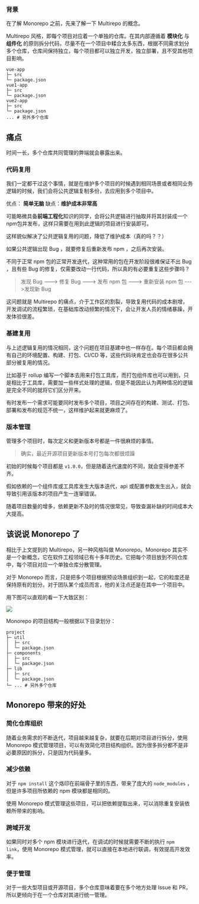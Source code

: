 ### 背景

在了解 Monorepo 之前，先来了解一下 Multirepo 的概念。

Multirepo 风格，即每个项目对应着一个单独的仓库。在其内部遵循着 **模块化** 与 **组件化** 的原则拆分代码，尽量不在一个项目中糅合太多东西，根据不同需求划分多个仓库，仓库间保持独立，每个项目都可以独立开发，独立部署，且不受其他项目影响。

```
vue-app
├─ src
└─ package.json
vue1-app
├─ src
└─ package.json
vue2-app
├─ src
└─ package.json
... # 另外多个仓库

```

## 痛点

时间一长，多个仓库共同管理的弊端就会暴露出来。

### 代码复用

我们一定都干过这个事情，就是在维护多个项目的时候遇到相同场景或者相同业务逻辑的时候，我们会将公共逻辑复制多份，去应用到多个项目中。

优点： **简单无脑**      缺点：**维护成本非常高**

可能略微具备**前端工程化**知识的同学，会将公共逻辑进行抽取并将其封装成一个 npm包并发布，这样只需要在用到此逻辑的项目进行安装即可。

这样貌似解决了公共逻辑复用的问题，降低了维护成本（真的吗？？）

如果公共逻辑出现 Bug ，就要修复后重新发布 npm ，之后再次安装。

不同于正常 npm 包的正常开发迭代，这种常用的包在开发阶段很难保证不出 Bug ，且有些 Bug 的修复，仅需要改动一行代码，所以真的有必要重复这些步骤吗？

> 发现 Bug ---> 修复 Bug ---> 发布 npm 包 ---> 重新安装 npm 包 --->发现新 Bug

这问题就是 Multirepo 的痛点，介于工作区的割裂，导致复用代码的成本剧增，开发调试的流程繁琐，在基础库改动频繁的情况下，会让开发人员的情绪暴躁，开发体验很差。

### 基建复用

与上述逻辑复用的情况相同，这个问题在项目基建中也一样存在。每个项目都会拥有自己的环境配置、构建、打包、CI/CD 等，这些代码块肯定也会存在很多公共部分被复用的情况。

比如基于 rollup 编写一个脚本去用来打包工具库，而打包组件库也可以用到，只是相比于工具库，需要加一些样式处理的逻辑，但是不能因此认为两种情况的逻辑是完全不同的就将它们区分开来。

有时发布一个需求可能要同时发布多个项目，项目之间存在的构建、测试、打包、部署和发布的规范不统一，这样维护起来就更麻烦了。

### 版本管理

管理多个项目时，每次定义和更新版本号都是一件很麻烦的事情。

> 确实，最近开源项目更新版本号打包每次都很烦躁

初始的时候每个项目都是 `v1.0.0`，但是随着迭代速度的不同，就会变得参差不齐。

假如依赖的一个组件库或工具库发生大版本迭代，api 或配置参数发生出入，就会导致引用该版本的项目产生一连窜错误。

随着项目数量的增多，依赖更新不及时的情况很常见，导致查漏补缺的时间成本大大提高。

## 该说说 Monorepo 了

相比于上文提到的  Multirepo，另一种风格叫做 Monorepo。Monorepo 其实不是一个新概念，它在软件工程领域已有十多年历史。它把每个项目放到不同仓库中，每个项目对应一个单独仓库分散管理。

对于 Monorepo 而言，只是把多个项目根据预设场景组织到一起，它的粒度还是保持原有的划分。对于团队某个成员而言，他的关注点还是在其中一个项目中。

用下图可以直观的看一下大致区别：

![](https://img.wangez.site/img/Monorepo.png)

Monorepo 的项目结构一般根据以下目录划分：

```
project
├─ util
│  ├─ src
│  └─ package.json
├─ components
│  ├─ src
│  └─ package.json
├─ lib
│  ├─ src
│  └─ package.json
└─ ... # 另外多个仓库
```

## Monorepo 带来的好处

### 简化仓库组织

随着业务需求的不断迭代，项目越来越复杂，就要在后期对项目进行拆分，使用 Monorepo 模式管理项目，可以有效简化项目结构组织。因为很多拆分都不是非必要原因的拆分，只是因为代码量多。

### 减少依赖

对于 `npm install` 这个烙印在前端骨子里的东西，带来了庞大的 `node_modules` ，但是许多项目所依赖的 npm 模块都是相同的。

使用 Monorepo 模式管理这些项目，可以把依赖提取出来，可以消除重复安装依赖所带来的影响。

### 跨域开发

如果同时对多个 npm 模块进行迭代，在调试的时候就需要不断的执行 `npm link`，使用 Monorepo 模式管理，就可以直接在本地进行联调，有效提高开发效率。

### 便于管理

对于一些大型项目或开源项目，多个仓库意味着要在多个地方处理 Issue 和 PR，所以更倾向于在一个仓库对其进行统一管理。